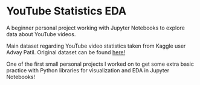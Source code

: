 # YouTube Statistics EDA
A beginner personal project working with Jupyter Notebooks to explore data about YouTube videos.

Main dataset regarding YouTube video statistics taken from Kaggle user Advay Patil. Original dataset can be found [here!](https://www.kaggle.com/datasets/divyansh22/summer-olympics-medals)

One of the first small personal projects I worked on to get some extra basic practice with Python libraries for visualization and EDA in Jupyter Notebooks!
